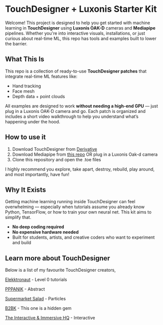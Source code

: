 # TouchDesigner + Luxonis Starter Kit

Welcome! This project is designed to help you get started with machine learning in **TouchDesigner** using **Luxonis OAK-D** cameras and **Mediapipe** pipelines. Whether you're into interactive visuals, installations, or just curious about real-time ML, this repo has tools and examples built to lower the barrier.

## What This Is

This repo is a collection of ready-to-use **TouchDesigner patches** that integrate real-time ML features like:

- Hand tracking
- Face mesh
- Depth data + point clouds

All examples are designed to work **without needing a high-end GPU** — just plug in a Luxonis OAK-D camera and go. Each patch is organized and includes a short video walkthrough to help you understand what’s happening under the hood.

## How to use it 
1. Download TouchDesigner from [Derivative](https://derivative.ca/)
2. Download Mediapipe from [this repo](https://github.com/torinmb/mediapipe-touchdesigner) OR plug in a Luxonis Oak-d camera
4. Clone this repository and open the .toe files
   
I highly recommend you explore, take apart, destroy, rebuild, play around, and most importantly, have fun!

## Why It Exists

Getting machine learning running inside TouchDesigner can feel overwhelming — especially when tutorials assume you already know Python, TensorFlow, or how to train your own neural net. This kit aims to simplify that.

- **No deep coding required**
- **No expensive hardware needed**
- Built for students, artists, and creative coders who want to experiment and build

## Learn more about TouchDesigner
Below is a list of my favourite TouchDesigner creators,

[Elekktronaut](https://www.youtube.com/@elekktronaut) - Level 0 tutorials

[PPPANIK](https://www.youtube.com/@pppanik007) - Abstract

[Supermarket Salad](https://www.youtube.com/@supermarketsallad) - Particles

[B2BK](https://www.youtube.com/@b2bk) - This one is a hidden gem

[The Interactive & Immersive HQ](https://www.youtube.com/@TheInteractiveImmersiveHQ) - Interactive
